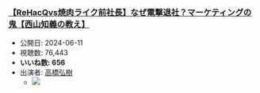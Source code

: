 ### [【ReHacQvs焼肉ライク前社長】なぜ電撃退社？マーケティングの鬼【西山知義の教え】](https://www.youtube.com/watch?v=1TbapIrH5eg)
-   公開日: 2024-06-11
-   視聴数: 76,443
-   **いいね数: 656**
-   出演者: [高橋弘樹](/rehacq_fan/people/高橋弘樹 "wikilink")
    - [![](https://img.youtube.com/vi/1TbapIrH5eg/hqdefault.jpg)](https://www.youtube.com/watch?v=1TbapIrH5eg)
